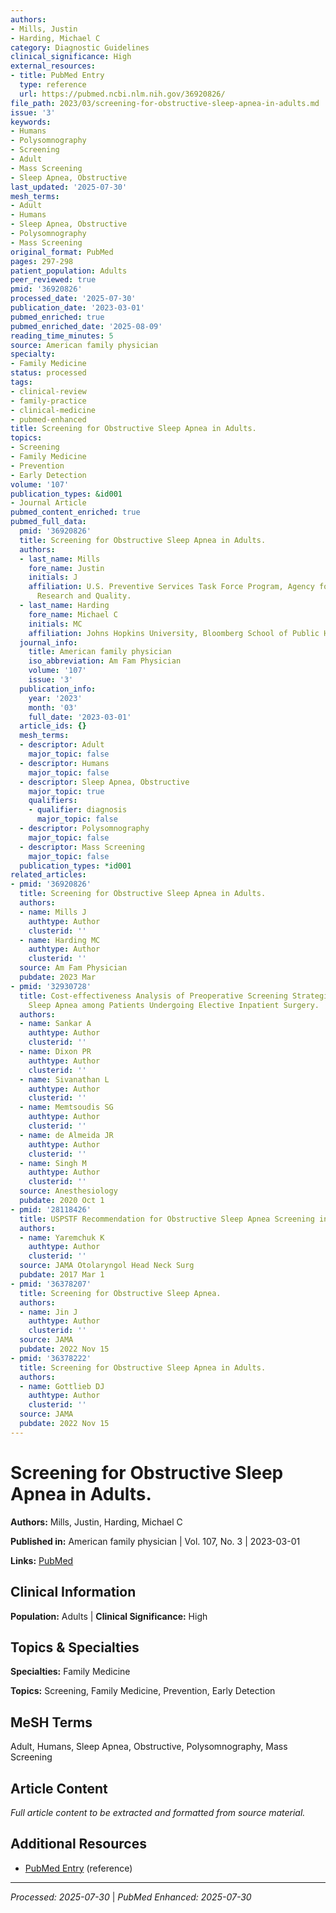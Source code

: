 ```yaml
---
authors:
- Mills, Justin
- Harding, Michael C
category: Diagnostic Guidelines
clinical_significance: High
external_resources:
- title: PubMed Entry
  type: reference
  url: https://pubmed.ncbi.nlm.nih.gov/36920826/
file_path: 2023/03/screening-for-obstructive-sleep-apnea-in-adults.md
issue: '3'
keywords:
- Humans
- Polysomnography
- Screening
- Adult
- Mass Screening
- Sleep Apnea, Obstructive
last_updated: '2025-07-30'
mesh_terms:
- Adult
- Humans
- Sleep Apnea, Obstructive
- Polysomnography
- Mass Screening
original_format: PubMed
pages: 297-298
patient_population: Adults
peer_reviewed: true
pmid: '36920826'
processed_date: '2025-07-30'
publication_date: '2023-03-01'
pubmed_enriched: true
pubmed_enriched_date: '2025-08-09'
reading_time_minutes: 5
source: American family physician
specialty:
- Family Medicine
status: processed
tags:
- clinical-review
- family-practice
- clinical-medicine
- pubmed-enhanced
title: Screening for Obstructive Sleep Apnea in Adults.
topics:
- Screening
- Family Medicine
- Prevention
- Early Detection
volume: '107'
publication_types: &id001
- Journal Article
pubmed_content_enriched: true
pubmed_full_data:
  pmid: '36920826'
  title: Screening for Obstructive Sleep Apnea in Adults.
  authors:
  - last_name: Mills
    fore_name: Justin
    initials: J
    affiliation: U.S. Preventive Services Task Force Program, Agency for Healthcare
      Research and Quality.
  - last_name: Harding
    fore_name: Michael C
    initials: MC
    affiliation: Johns Hopkins University, Bloomberg School of Public Health.
  journal_info:
    title: American family physician
    iso_abbreviation: Am Fam Physician
    volume: '107'
    issue: '3'
  publication_info:
    year: '2023'
    month: '03'
    full_date: '2023-03-01'
  article_ids: {}
  mesh_terms:
  - descriptor: Adult
    major_topic: false
  - descriptor: Humans
    major_topic: false
  - descriptor: Sleep Apnea, Obstructive
    major_topic: true
    qualifiers:
    - qualifier: diagnosis
      major_topic: false
  - descriptor: Polysomnography
    major_topic: false
  - descriptor: Mass Screening
    major_topic: false
  publication_types: *id001
related_articles:
- pmid: '36920826'
  title: Screening for Obstructive Sleep Apnea in Adults.
  authors:
  - name: Mills J
    authtype: Author
    clusterid: ''
  - name: Harding MC
    authtype: Author
    clusterid: ''
  source: Am Fam Physician
  pubdate: 2023 Mar
- pmid: '32930728'
  title: Cost-effectiveness Analysis of Preoperative Screening Strategies for Obstructive
    Sleep Apnea among Patients Undergoing Elective Inpatient Surgery.
  authors:
  - name: Sankar A
    authtype: Author
    clusterid: ''
  - name: Dixon PR
    authtype: Author
    clusterid: ''
  - name: Sivanathan L
    authtype: Author
    clusterid: ''
  - name: Memtsoudis SG
    authtype: Author
    clusterid: ''
  - name: de Almeida JR
    authtype: Author
    clusterid: ''
  - name: Singh M
    authtype: Author
    clusterid: ''
  source: Anesthesiology
  pubdate: 2020 Oct 1
- pmid: '28118426'
  title: USPSTF Recommendation for Obstructive Sleep Apnea Screening in Adults.
  authors:
  - name: Yaremchuk K
    authtype: Author
    clusterid: ''
  source: JAMA Otolaryngol Head Neck Surg
  pubdate: 2017 Mar 1
- pmid: '36378207'
  title: Screening for Obstructive Sleep Apnea.
  authors:
  - name: Jin J
    authtype: Author
    clusterid: ''
  source: JAMA
  pubdate: 2022 Nov 15
- pmid: '36378222'
  title: Screening for Obstructive Sleep Apnea in Adults.
  authors:
  - name: Gottlieb DJ
    authtype: Author
    clusterid: ''
  source: JAMA
  pubdate: 2022 Nov 15
---
```


# Screening for Obstructive Sleep Apnea in Adults.

**Authors:** Mills, Justin, Harding, Michael C

**Published in:** American family physician | Vol. 107, No. 3 | 2023-03-01

**Links:** [PubMed](https://pubmed.ncbi.nlm.nih.gov/36920826/)

## Clinical Information

**Population:** Adults | **Clinical Significance:** High

## Topics & Specialties

**Specialties:** Family Medicine

**Topics:** Screening, Family Medicine, Prevention, Early Detection

## MeSH Terms

Adult, Humans, Sleep Apnea, Obstructive, Polysomnography, Mass Screening

## Article Content

*Full article content to be extracted and formatted from source material.*

## Additional Resources

- [PubMed Entry](https://pubmed.ncbi.nlm.nih.gov/36920826/) (reference)

---

*Processed: 2025-07-30* | *PubMed Enhanced: 2025-07-30*
